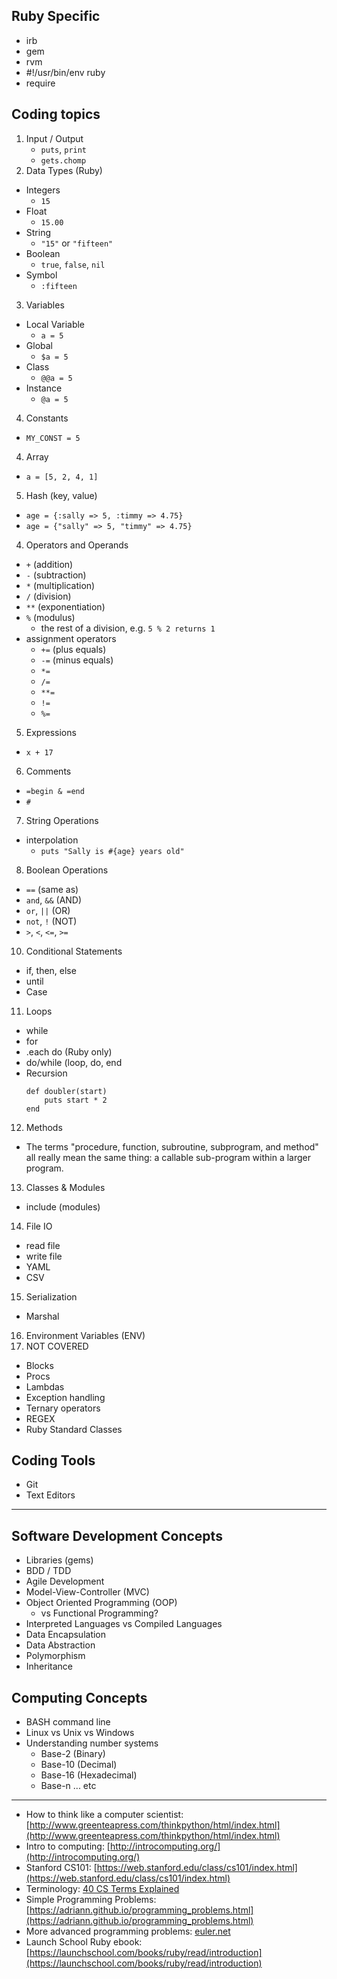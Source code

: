 ## Ruby Specific
- irb
- gem
- rvm
- #!/usr/bin/env ruby
- require

## Coding topics
1. Input / Output
   - `puts`, `print`
   - `gets.chomp`
2. Data Types (Ruby)
  - Integers
    - `15`
  - Float
    - `15.00`
  - String
    - ``"15"`` or ``"fifteen"``
  - Boolean
    - `true`, `false`, `nil`
  - Symbol
    - `:fifteen`
3. Variables
  - Local Variable
    - `a = 5`
  - Global
    - `$a = 5`
  - Class
    - `@@a = 5`
  - Instance
    - `@a = 5`
4. Constants
  - `MY_CONST = 5`
4. Array
  - `a = [5, 2, 4, 1]`
5. Hash (key, value)
  - `age = {:sally => 5, :timmy => 4.75}`
  - `age = {"sally" => 5, "timmy" => 4.75}`
4. Operators and Operands
  - `+` (addition)
  - `-` (subtraction)
  - `*` (multiplication)
  - `/` (division)
  - `**` (exponentiation)
  - `%` (modulus)
    - the rest of a division, e.g. `5 % 2 returns 1`
  - assignment operators
    - `+=` (plus equals)
    - `-=` (minus equals)
    - `*=`
    - `/=`
    - `**=`
    - `!=`
    - `%=`
5. Expressions
  - `x + 17`
6. Comments
  - `=begin & =end`
  - `#`
7. String Operations
  - interpolation
    - `puts "Sally is #{age} years old"`
8. Boolean Operations
  - `==` (same as)
  - `and`, `&&` (AND)
  - `or`, `||` (OR)
  - `not`, `!` (NOT)
  - `>`, `<`, `<=`, `>=`
10. Conditional Statements
  - if, then, else
  - until
  - Case
11. Loops
  - while
  - for
  - .each do (Ruby only)
  - do/while (loop, do, end
  - Recursion
    ```
    def doubler(start)
        puts start * 2
    end
    ```
12. Methods
  - The terms "procedure, function, subroutine, subprogram, and method" all really mean the same thing: a callable sub-program within a larger program.
13. Classes & Modules
  - include (modules)
14. File IO
  - read file
  - write file
  - YAML
  - CSV
15. Serialization
  - Marshal
16. Environment Variables (ENV)
17. NOT COVERED
  - Blocks
  - Procs
  - Lambdas
  - Exception handling
  - Ternary operators
  - REGEX
  - Ruby Standard Classes

## Coding Tools
- Git
- Text Editors
____
## Software Development Concepts
- Libraries (gems)
- BDD / TDD
- Agile Development
- Model-View-Controller (MVC)
- Object Oriented Programming (OOP)
  - vs Functional Programming?
- Interpreted Languages vs Compiled Languages
- Data Encapsulation
- Data Abstraction
- Polymorphism
- Inheritance

## Computing Concepts
- BASH command line
- Linux vs Unix vs Windows
- Understanding number systems
  - Base-2 (Binary)
  - Base-10 (Decimal)
  - Base-16 (Hexadecimal)
  - Base-n ... etc

____
- How to think like a computer scientist: [http://www.greenteapress.com/thinkpython/html/index.html](http://www.greenteapress.com/thinkpython/html/index.html)
- Intro to computing:  [http://introcomputing.org/](http://introcomputing.org/)
- Stanford CS101:  [https://web.stanford.edu/class/cs101/index.html](https://web.stanford.edu/class/cs101/index.html)
- Terminology: [40 CS Terms Explained](https://venturebeat.com/2015/05/07/40-key-computer-science-terms-explained-in-ways-your-boss-can-understand/)
- Simple Programming Problems: [https://adriann.github.io/programming_problems.html](https://adriann.github.io/programming_problems.html)
- More advanced programming problems: [euler.net](https://projecteuler.net/)
- Launch School Ruby ebook: [https://launchschool.com/books/ruby/read/introduction](https://launchschool.com/books/ruby/read/introduction)
